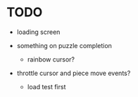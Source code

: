 # TODO

- loading screen

- something on puzzle completion
    - rainbow cursor?

- throttle cursor and piece move events?
    - load test first
